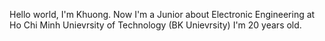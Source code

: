 Hello world, I'm Khuong. Now I'm a Junior about Electronic Engineering at Ho Chi Minh Unievrsity of Technology (BK Unievrsity)
I'm 20 years old. 
